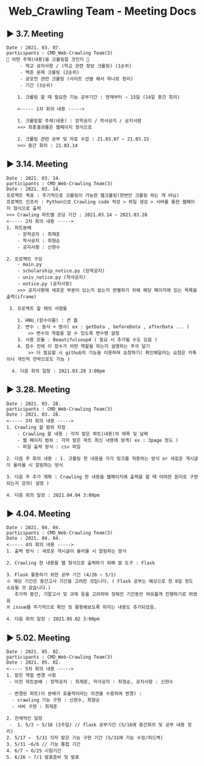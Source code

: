 <h1 align='center'>Web_Crawling Team - Meeting Docs</h1>

## ▶ 3.7. Meeting
    Date : 2021. 03. 07.
    participants : CMD_Web-Crawling Team(3)
    🧨 어떤 주제(내용)을 크롤링할 것인지 🧨
         - 학교 공지사항 / (학교 관련 정보 크롤링) (1순위)
         - 백준 문제 크롤링 (2순위)
         - 공모전 관련 크롤링 (사이트 선별 해서 하나로 정리) 
         - 기간 (3순위)

        1. 크롤링 할 때 필요한 기능 공부기간 : 현재부터 ~ 15일 (14일 중간 회의) 

        <----- 1차 회의 내용 ----->

        1. 크롤링할 주제(내용) : 장학공지 / 학사공지 / 공지사항
        >>> 최종결과물은 웹페이지 형식으로

        2. 크롤링 관련 공부 및 자료 수집 : 21.03.07 ~ 21.03.15
        >>> 중간 회의 : 21.03.14 

## ▶ 3.14. Meeting
    Date : 2021. 03. 14.
    participants : CMD_Web-Crawling Team(3)
    Date : 2021. 03. 14.
    프로젝트 목표 : 주기적으로 크롤링이 가능한 웹크롤링(한번만 크롤링 하는 게 아님)
    프로젝트 인프라 : Python으로 Crawling code 작성 > 파일 생성 > 서버를 통한 웹페이지 형식으로 출력
    >>> Crawling 파트별 코딩 기간 : 2021.03.14 ~ 2021.03.28
    <----- 2차 회의 내용 ----->
    1. 파트분배 
        - 장학공지 : 최재훈
        - 학사공지 : 최형순
        - 공지사항 : 신현수

    2. 프로젝트 구성 
        - main.py
        - scholarship_notice.py (장학공지)
        - univ_notice.py (학사공지)
        - notice.py (공지사항)
        >>> 공지사항에 새로운 부분이 있는지 없는지 판별하기 위해 해당 페이지에 있는 목록을 출력(iframe)

     3. 프로젝트 할 때의 사항들

        1. HNU_(함수이름) : 큰 틀
        2. 변수 : 동사 + 명사( ex : getData , beforeData , afterData ... ) 
	        >> 변수의 역할을 알 수 있도록 변수명 설정
        3. 사용 모듈 : Beautifulsoup4 ( 필요 시 추가될 수도 있음 )
        4. 함수 전에 이 함수가 어떤 역할을 하는지 설명하는 주석 달기
            >> 더 필요할 시 github의 기능을 이용하여 요청하기( 확인해달라는 요청은 카톡이나 개인적 연락으로도 가능 )

      4. 다음 회의 일정 : 2021.03.28 3:00pm

## ▶ 3.28. Meeting
    Date : 2021. 03. 28.
    participants : CMD_Web-Crawling Team(3)
    Date : 2021. 03. 28.
    <----- 3차 회의 내용 ----->
    1. Crawling 할 범위 지정
        - Crawling 할 내용 : 각자 맡은 파트(내용)의 제목 및 날짜
        - 웹 페이지 범위 : 각자 맡은 파트 최신 내용에 맞게( ex : 3page 정도 )
        - 파일 출력 방식 : csv 파일
        
    2. 다음 주 회의 내용 : 1. 크롤링 한 내용을 각각 링크를 적용하는 방식 or 새로운 개시글이 올라올 시 알림하는 방식
    
    3. 다음 주 추가 계획 : Crawling 한 내용을 웹페이지에 출력을 할 때 어떠한 원리로 구현되는지 강의( 설명 )
   
    4. 다음 회의 일정 : 2021.04.04 3:00pm

## ▶ 4.04. Meeting
    Date : 2021. 04. 04.
    participants : CMD_Web-Crawling Team(3)
    Date : 2021. 04. 04.
    <----- 4차 회의 내용 ----->
    1. 출력 방식 : 새로운 개시글이 올라올 시 알림하는 방식
        
    2. Crawling 한 내용을 웹 형식으로 출력하기 위해 쓸 도구 : Flask
    
    3. Flask 활용하기 위한 공부 기간 (4/26 ~ 5/1)
    ※ 해당 기간은 중간고사 기간을 고려한 것입니다. ( Flask 공부는 예상으로 한 8일 정도 소요될 것 같습니다.)
       추가적 중간, 기말고사 및 과제 등을 고려하여 정해진 기간동안 여유롭게 진행하기로 하였음
    ※ issue를 주기적으로 확인 및 활용해보도록 하자는 내용도 추가되었음.
   
    4. 다음 회의 일정 : 2021.05.02 3:00pm

## ▶ 5.02. Meeting
    Date : 2021. 05. 02.
    participants : CMD_Web-Crawling Team(3)
    Date : 2021. 05. 02.
    <----- 5차 회의 내용 ----->
    1. 맡은 역할 변경 사항
     - 이전 파트분배 : 장학공지 : 최재훈, 학사공지 : 최형순, 공지사항 : 신현수
     
     - 변경된 파트(이 분배가 효율적이라는 의견을 수용하여 변경) : 
      - crawling 기능 구현 : 신현수, 최형순
      - 서버 구현 : 최재훈
 
    2. 전체적인 일정
     -  1. 5/2 ~ 5/16 (2주일) // flask 공부기간 (5/16에 중간회의 및 공부 내용 정리) 
	2. 5/17 ~  5/31 각자 맡은 기능 구현 기간 (5/31에 기능 수정/피드백)
	3. 5/31 ~6/6 // 기능 통합 기간
	4. 6/7 ~ 6/25 시험기간 
	5. 6/26 ~ 7/1 발표준비 및 발표
      
